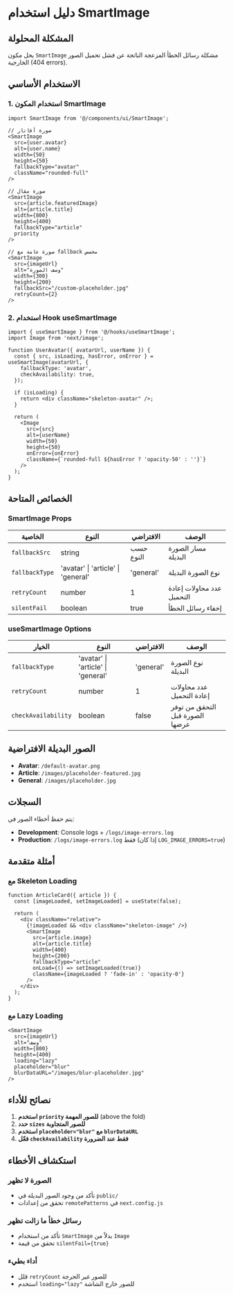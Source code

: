 # دليل استخدام SmartImage

## المشكلة المحلولة
يحل مكون `SmartImage` مشكلة رسائل الخطأ المزعجة الناتجة عن فشل تحميل الصور الخارجية (404 errors).

## الاستخدام الأساسي

### 1. استخدام المكون SmartImage

```tsx
import SmartImage from '@/components/ui/SmartImage';

// صورة أفاتار
<SmartImage
  src={user.avatar}
  alt={user.name}
  width={50}
  height={50}
  fallbackType="avatar"
  className="rounded-full"
/>

// صورة مقال
<SmartImage
  src={article.featuredImage}
  alt={article.title}
  width={800}
  height={400}
  fallbackType="article"
  priority
/>

// صورة عامة مع fallback مخصص
<SmartImage
  src={imageUrl}
  alt="وصف الصورة"
  width={300}
  height={200}
  fallbackSrc="/custom-placeholder.jpg"
  retryCount={2}
/>
```

### 2. استخدام Hook useSmartImage

```tsx
import { useSmartImage } from '@/hooks/useSmartImage';
import Image from 'next/image';

function UserAvatar({ avatarUrl, userName }) {
  const { src, isLoading, hasError, onError } = useSmartImage(avatarUrl, {
    fallbackType: 'avatar',
    checkAvailability: true,
  });

  if (isLoading) {
    return <div className="skeleton-avatar" />;
  }

  return (
    <Image
      src={src}
      alt={userName}
      width={50}
      height={50}
      onError={onError}
      className={`rounded-full ${hasError ? 'opacity-50' : ''}`}
    />
  );
}
```

## الخصائص المتاحة

### SmartImage Props

| الخاصية | النوع | الافتراضي | الوصف |
|---------|--------|-----------|---------|
| `fallbackSrc` | string | حسب النوع | مسار الصورة البديلة |
| `fallbackType` | 'avatar' \| 'article' \| 'general' | 'general' | نوع الصورة البديلة |
| `retryCount` | number | 1 | عدد محاولات إعادة التحميل |
| `silentFail` | boolean | true | إخفاء رسائل الخطأ |

### useSmartImage Options

| الخيار | النوع | الافتراضي | الوصف |
|---------|--------|-----------|---------|
| `fallbackType` | 'avatar' \| 'article' \| 'general' | 'general' | نوع الصورة البديلة |
| `retryCount` | number | 1 | عدد محاولات إعادة التحميل |
| `checkAvailability` | boolean | false | التحقق من توفر الصورة قبل عرضها |

## الصور البديلة الافتراضية

- **Avatar**: `/default-avatar.png`
- **Article**: `/images/placeholder-featured.jpg`
- **General**: `/images/placeholder.jpg`

## السجلات

يتم حفظ أخطاء الصور في:
- **Development**: Console logs + `/logs/image-errors.log`
- **Production**: `/logs/image-errors.log` فقط (إذا كان `LOG_IMAGE_ERRORS=true`)

## أمثلة متقدمة

### مع Skeleton Loading

```tsx
function ArticleCard({ article }) {
  const [imageLoaded, setImageLoaded] = useState(false);

  return (
    <div className="relative">
      {!imageLoaded && <div className="skeleton-image" />}
      <SmartImage
        src={article.image}
        alt={article.title}
        width={400}
        height={200}
        fallbackType="article"
        onLoad={() => setImageLoaded(true)}
        className={imageLoaded ? 'fade-in' : 'opacity-0'}
      />
    </div>
  );
}
```

### مع Lazy Loading

```tsx
<SmartImage
  src={imageUrl}
  alt="وصف"
  width={800}
  height={400}
  loading="lazy"
  placeholder="blur"
  blurDataURL="/images/blur-placeholder.jpg"
/>
```

## نصائح للأداء

1. **استخدم `priority` للصور المهمة** (above the fold)
2. **حدد `sizes` للصور المتجاوبة**
3. **استخدم `placeholder="blur"` مع `blurDataURL`**
4. **فعّل `checkAvailability` فقط عند الضرورة**

## استكشاف الأخطاء

### الصورة لا تظهر
- تأكد من وجود الصور البديلة في `public/`
- تحقق من إعدادات `remotePatterns` في `next.config.js`

### رسائل خطأ ما زالت تظهر
- تأكد من استخدام `SmartImage` بدلاً من `Image`
- تحقق من قيمة `silentFail={true}`

### أداء بطيء
- قلل `retryCount` للصور غير الحرجة
- استخدم `loading="lazy"` للصور خارج الشاشة 